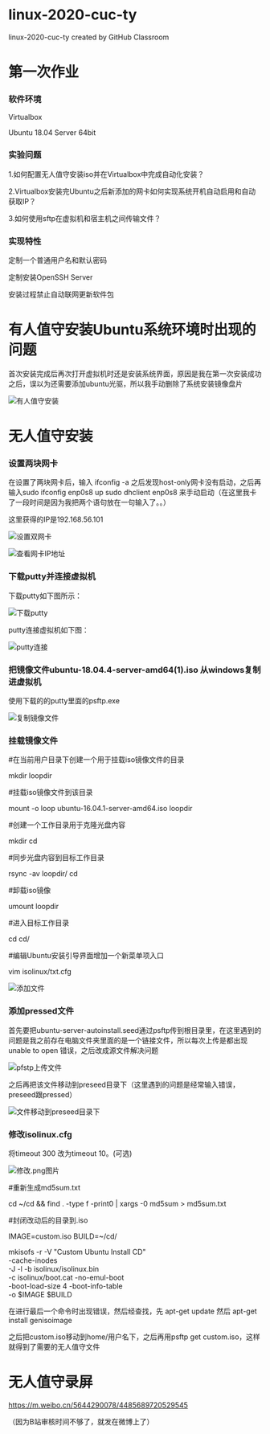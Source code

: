 # linux-2020-cuc-ty
linux-2020-cuc-ty created by GitHub Classroom

# 第一次作业

### 软件环境

Virtualbox

Ubuntu 18.04 Server 64bit

### 实验问题

1.如何配置无人值守安装iso并在Virtualbox中完成自动化安装？

2.Virtualbox安装完Ubuntu之后新添加的网卡如何实现系统开机自动启用和自动获取IP？

3.如何使用sftp在虚拟机和宿主机之间传输文件？

### 实现特性

定制一个普通用户名和默认密码

定制安装OpenSSH Server

安装过程禁止自动联网更新软件包

# 有人值守安装Ubuntu系统环境时出现的问题

首次安装完成后再次打开虚拟机时还是安装系统界面，原因是我在第一次安装成功之后，误以为还需要添加ubuntu光驱，所以我手动删除了系统安装镜像盘片

![有人值守安装](/img/1.png)

# 无人值守安装

### 设置两块网卡
在设置了两块网卡后，输入 ifconfig -a 之后发现host-only网卡没有启动，之后再输入sudo ifconfig enp0s8 up sudo dhclient enp0s8 来手动启动（在这里我卡了一段时间是因为我把两个语句放在一句输入了。。）

这里获得的IP是192.168.56.101

![设置双网卡](/img/设置双网卡.png)

![查看网卡IP地址](/img/网卡IP.png)

### 下载putty并连接虚拟机

下载putty如下图所示：

![下载putty](/img/下载putty.png)

putty连接虚拟机如下图：

![putty连接](/img/putty.png)


### 把镜像文件ubuntu-18.04.4-server-amd64(1).iso 从windows复制进虚拟机

使用下载的的putty里面的psftp.exe

![复制镜像文件](/img/复制镜像文件.png)

### 挂载镜像文件

#在当前用户目录下创建一个用于挂载iso镜像文件的目录

mkdir loopdir

#挂载iso镜像文件到该目录

mount -o loop ubuntu-16.04.1-server-amd64.iso loopdir

#创建一个工作目录用于克隆光盘内容

mkdir cd
 
#同步光盘内容到目标工作目录

rsync -av loopdir/ cd

#卸载iso镜像

umount loopdir

#进入目标工作目录

cd cd/

#编辑Ubuntu安装引导界面增加一个新菜单项入口

vim isolinux/txt.cfg

![添加文件](/img/增加新菜单项入口添加文件.png)

### 添加pressed文件

首先要把ubuntu-server-autoinstall.seed通过psftp传到根目录里，在这里遇到的问题是我之前存在电脑文件夹里面的是一个链接文件，所以每次上传是都出现unable to open 错误，之后改成源文件解决问题

![pfstp上传文件](/img/pfstp上传.png)

之后再把该文件移动到preseed目录下（这里遇到的问题是经常输入错误，preseed跟pressed）

![文件移动到preseed目录下](/img/移动到preseed.png)

### 修改isolinux.cfg

将timeout 300 改为timeout 10。(可选)

![修改.png图片](img/修改.png)

#重新生成md5sum.txt

cd ~/cd && find . -type f -print0 | xargs -0 md5sum > md5sum.txt

#封闭改动后的目录到.iso

IMAGE=custom.iso
BUILD=~/cd/

mkisofs -r -V "Custom Ubuntu Install CD" \
            -cache-inodes \
            -J -l -b isolinux/isolinux.bin \
            -c isolinux/boot.cat -no-emul-boot \
            -boot-load-size 4 -boot-info-table \
            -o $IMAGE $BUILD

在进行最后一个命令时出现错误，然后经查找，先 apt-get update 然后 apt-get install genisoimage

之后把custom.iso移动到home/用户名下，之后再用psftp get custom.iso，这样就得到了需要的无人值守文件

# 无人值守录屏

https://m.weibo.cn/5644290078/4485689720529545

（因为B站审核时间不够了，就发在微博上了）

